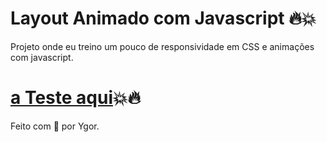 # Layout Animado com Javascript 🔥💥
Projeto onde eu treino um pouco de responsividade em CSS e animações com javascript.

# [a Teste aqui](https://serene-tereshkova-38f718.netlify.app)💥🔥

Feito com 💖 por Ygor.